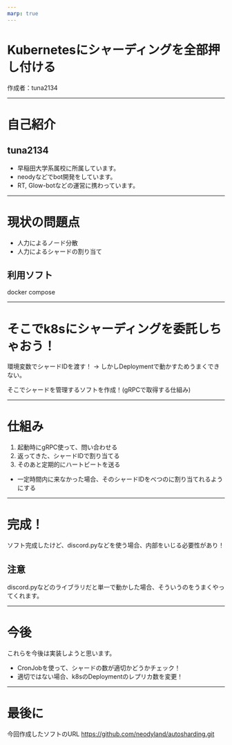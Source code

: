 ```yaml
---
marp: true
---
```


# Kubernetesにシャーディングを全部押し付ける
作成者：tuna2134

---

# 自己紹介

## tuna2134
- 早稲田大学系属校に所属しています。
- neodyなどでbot開発をしています。
- RT, Glow-botなどの運営に携わっています。

---

# 現状の問題点
- 人力によるノード分散
- 人力によるシャードの割り当て

## 利用ソフト
docker compose

---

# そこでk8sにシャーディングを委託しちゃおう！
環境変数でシャードIDを渡す！
-> しかしDeploymentで動かすためうまくできない。

そこでシャードを管理するソフトを作成！(gRPCで取得する仕組み)

---

# 仕組み
1. 起動時にgRPC使って、問い合わせる
2. 返ってきた、シャードIDで割り当てる
3. そのあと定期的にハートビートを送る
  - 一定時間内に来なかった場合、そのシャードIDをべつのに割り当てれるようにする

---

# 完成！
ソフト完成したけど、discord.pyなどを使う場合、内部をいじる必要性があり！

## 注意
discord.pyなどのライブラリだと単一で動かした場合、そういうのをうまくやってくれます。

---
# 今後
これらを今後は実装しようと思います。
- CronJobを使って、シャードの数が適切かどうかチェック！
- 適切ではない場合、k8sのDeploymentのレプリカ数を変更！



---

# 最後に
今回作成したソフトのURL
https://github.com/neodyland/autosharding.git